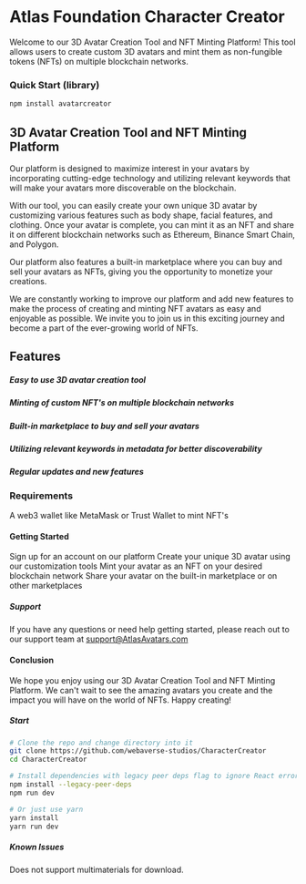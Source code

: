 # Atlas Foundation Character Creator

Welcome to our 3D Avatar Creation Tool and NFT Minting Platform! This tool allows users to create custom 3D avatars and mint them as non-fungible tokens (NFTs) on multiple blockchain networks.

### Quick Start (library)
```bash
npm install avatarcreator
```
## 3D Avatar Creation Tool and NFT Minting Platform

Our platform is designed to maximize interest in your avatars by incorporating cutting-edge technology and utilizing relevant keywords that will make your avatars more discoverable on the blockchain.

With our tool, you can easily create your own unique 3D avatar by customizing various features such as body shape, facial features, and clothing. Once your avatar is complete, you can mint it as an NFT and share it on different blockchain networks such as Ethereum, Binance Smart Chain, and Polygon.

Our platform also features a built-in marketplace where you can buy and sell your avatars as NFTs, giving you the opportunity to monetize your creations.

We are constantly working to improve our platform and add new features to make the process of creating and minting NFT avatars as easy and enjoyable as possible. We invite you to join us in this exciting journey and become a part of the ever-growing world of NFTs.

## Features

##### Easy to use 3D avatar creation tool
##### Minting of custom NFT's on multiple blockchain networks
##### Built-in marketplace to buy and sell your avatars
##### Utilizing relevant keywords in metadata for better discoverability
##### Regular updates and new features

### Requirements

A web3 wallet like MetaMask or Trust Wallet to mint NFT's

#### Getting Started

Sign up for an account on our platform
Create your unique 3D avatar using our customization tools
Mint your avatar as an NFT on your desired blockchain network
Share your avatar on the built-in marketplace or on other marketplaces

##### Support
If you have any questions or need help getting started, please reach out to our support team at support@AtlasAvatars.com
#### Conclusion

We hope you enjoy using our 3D Avatar Creation Tool and NFT Minting Platform. We can't wait to see the amazing avatars you create and the impact you will have on the world of NFTs. Happy creating!

##### Start

```bash
# Clone the repo and change directory into it
git clone https://github.com/webaverse-studios/CharacterCreator
cd CharacterCreator

# Install dependencies with legacy peer deps flag to ignore React errors
npm install --legacy-peer-deps
npm run dev

# Or just use yarn
yarn install
yarn run dev
```
##### Known Issues
Does not support multimaterials for download.
